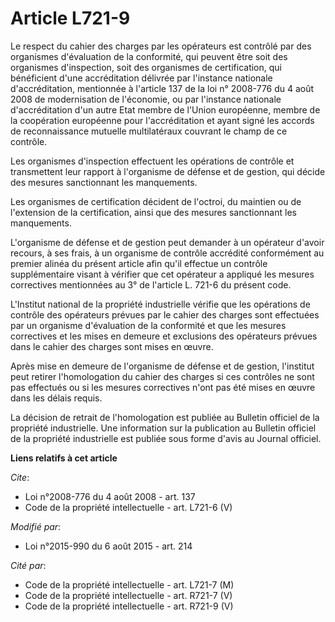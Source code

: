 # Article L721-9

Le respect du cahier des charges par les opérateurs est contrôlé par des organismes d'évaluation de la conformité, qui
peuvent être soit des organismes d'inspection, soit des organismes de certification,  qui bénéficient d'une accréditation
délivrée par l'instance nationale d'accréditation, mentionnée à l'article 137 de la loi n° 2008-776 du 4 août 2008 de
modernisation de l'économie, ou par l'instance nationale d'accréditation d'un autre Etat membre de l'Union européenne, membre
de la coopération européenne pour l'accréditation et ayant signé les accords de reconnaissance mutuelle multilatéraux
couvrant le champ de ce contrôle. 

Les organismes d'inspection effectuent les opérations de contrôle et transmettent leur rapport à l'organisme de défense et de
gestion, qui décide des mesures sanctionnant les manquements.

Les organismes de certification décident de l'octroi, du maintien ou de l'extension de la certification, ainsi que des
mesures sanctionnant les manquements. 

L'organisme de défense et de gestion peut demander à un opérateur d'avoir recours, à ses frais, à un organisme de contrôle
accrédité conformément au premier alinéa du présent article afin qu'il effectue un contrôle supplémentaire visant à vérifier
que cet opérateur a appliqué les mesures correctives mentionnées au 3° de l'article L. 721-6 du présent code. 

L'Institut national de la propriété industrielle vérifie que les opérations de contrôle des opérateurs prévues par le cahier
des charges sont effectuées par un organisme d'évaluation de la conformité et que les mesures correctives et les mises en
demeure et exclusions des opérateurs prévues dans le cahier des charges sont mises en œuvre. 

Après mise en demeure de l'organisme de défense et de gestion, l'institut peut retirer l'homologation du cahier des charges
si ces contrôles ne sont pas effectués ou si les mesures correctives n'ont pas été mises en œuvre dans les délais requis. 

La décision de retrait de l'homologation est publiée au Bulletin officiel de la propriété industrielle. Une information sur
la publication au Bulletin officiel de la propriété industrielle est publiée sous forme d'avis au Journal officiel.

**Liens relatifs à cet article**

_Cite_:

  - Loi n°2008-776 du 4 août 2008 - art. 137
  - Code de la propriété intellectuelle - art. L721-6 (V)

_Modifié par_:

  - Loi n°2015-990 du 6 août 2015 - art. 214

_Cité par_:

  - Code de la propriété intellectuelle - art. L721-7 (M)
  - Code de la propriété intellectuelle - art. R721-7 (V)
  - Code de la propriété intellectuelle - art. R721-9 (V)
